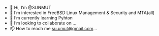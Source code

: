 - 👋 Hi, I’m @SUNMUT
- 👀 I’m interested in FreeBSD Linux Management & Security and MTA(all)
- 🌱 I’m currently learning Pyhton
- 💞️ I’m looking to collaborate on ...
- 📫 How to reach me su.umut@gmail.com...

<!---
SUNMUT/SUNMUT is a ✨ special ✨ repository because its `README.md` (this file) appears on your GitHub profile.
You can click the Preview link to take a look at your changes.
--->
